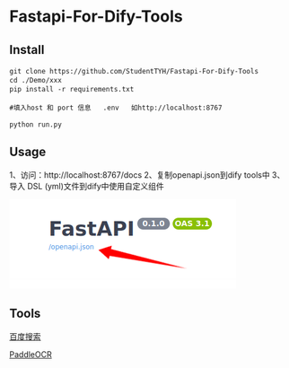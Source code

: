 # Fastapi-For-Dify-Tools

## Install

```shell
git clone https://github.com/StudentTYH/Fastapi-For-Dify-Tools
cd ./Demo/xxx
pip install -r requirements.txt

#填入host 和 port 信息   .env   如http://localhost:8767
```



```
python run.py
```

## Usage
1、访问：http://localhost:8767/docs
2、复制openapi.json到dify tools中
3、导入 DSL (yml)文件到dify中使用自定义组件


![alt text](./images/5f2f95bddab1a4bba61c17adf4219b91.png)

## Tools

[百度搜索](https://github.com/StudentTYH/Fastapi-For-Dify-Tools/tree/main/Demo/baidu_search)

[PaddleOCR](https://github.com/StudentTYH/Fastapi-For-Dify-Tools/tree/main/Demo/paddle_ocr)
